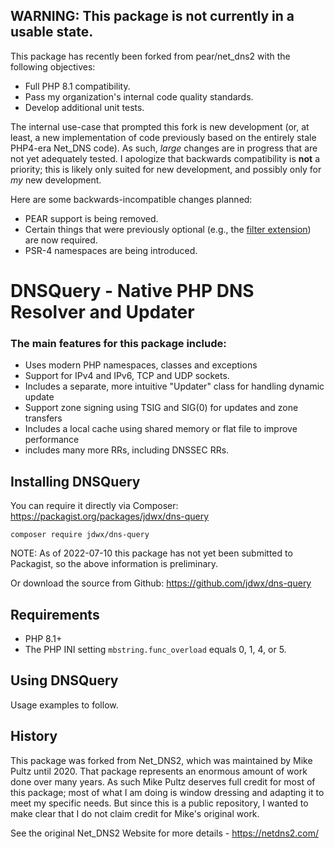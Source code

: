 ## WARNING: This package is not currently in a usable state.

This package has recently been forked from pear/net_dns2 with the following objectives:

* Full PHP 8.1 compatibility.
* Pass my organization's internal code quality standards.
* Develop additional unit tests.

The internal use-case that prompted this fork is new development 
(or, at least, a new implementation of code previously based on the
entirely stale PHP4-era Net_DNS code).  As such, *large* changes are
in progress that are not yet adequately tested.  I apologize that backwards
compatibility is **not** a priority; this is likely only suited for 
new development, and possibly only for *my* new development.

Here are some backwards-incompatible changes planned:
* PEAR support is being removed.
* Certain things that were previously optional (e.g., the [filter extension](https://www.php.net/manual/en/book.filter.php)) are now required.
* PSR-4 namespaces are being introduced.

# DNSQuery - Native PHP DNS Resolver and Updater #

### The main features for this package include: ###

  * Uses modern PHP namespaces, classes and exceptions
  * Support for IPv4 and IPv6, TCP and UDP sockets.
  * Includes a separate, more intuitive "Updater" class for handling dynamic update
  * Support zone signing using TSIG and SIG(0) for updates and zone transfers
  * Includes a local cache using shared memory or flat file to improve performance
  * includes many more RRs, including DNSSEC RRs.

## Installing DNSQuery ##

You can require it directly via Composer: https://packagist.org/packages/jdwx/dns-query

```
composer require jdwx/dns-query
```

NOTE: As of 2022-07-10 this package has not yet been submitted to Packagist, so the above information
is preliminary.

Or download the source from Github: https://github.com/jdwx/dns-query

## Requirements ##

* PHP 8.1+
* The PHP INI setting `mbstring.func_overload` equals 0, 1, 4, or 5.


## Using DNSQuery ##

Usage examples to follow.

## History ##

This package was forked from Net_DNS2, which was maintained by Mike 
Pultz until 2020.  That package represents an enormous amount of work
done over many years.  As such Mike Pultz deserves full credit for 
most of this package; most of what I am doing is window dressing and
adapting it to meet my specific needs.  But since this is a public
repository, I wanted to make clear that I do not claim credit for Mike's
original work.

See the original Net_DNS2 Website for more details - https://netdns2.com/


